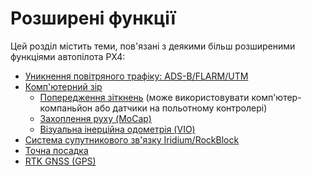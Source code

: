 # Розширені функції

Цей розділ містить теми, пов'язані з деякими більш розширеними функціями автопілота PX4:

- [Уникнення повітряного трафіку: ADS-B/FLARM/UTM](../peripherals/adsb_flarm.md)
- [Комп'ютерний зір](../computer_vision/index.md)
  - [Попередження зіткнень](../computer_vision/collision_prevention.md) (може використовувати комп'ютер-компаньйон або датчики на польотному контролері)
  - [Захоплення руху (MoCap)](../computer_vision/motion_capture.md)
  - [Візуальна інерційна одометрія (VIO)](../computer_vision/visual_inertial_odometry.md)
- [Система супутникового зв'язку Iridium/RockBlock](../advanced_features/satcom_roadblock.md)
- [Точна посадка](../advanced_features/precland.md)
- [RTK GNSS (GPS)](../gps_compass/rtk_gps.md)
